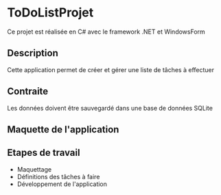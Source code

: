 # ToDoListProjet
Ce  projet est réalisée en C# avec le framework .NET et WindowsForm

## Description
Cette application permet de créer et gérer une liste de tâches à effectuer

## Contraite
Les données doivent être sauvegardé dans une base de données SQLite

## Maquette de l'application

## Etapes de travail

- Maquettage
- Définitions des tâches à faire
- Développement de l'application
